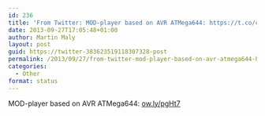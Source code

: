 ```yaml
---
id: 236
title: 'From Twitter: MOD-player based on AVR ATMega644: https://t.co/ced&#8230;'
date: 2013-09-27T17:05:48+01:00
author: Martin Maly
layout: post
guid: https://twitter-383623519118307328-post
permalink: /2013/09/27/from-twitter-mod-player-based-on-avr-atmega644-httpt-coced/
categories:
  - Other
format: status
---
```

MOD-player based on AVR ATMega644: [ow.ly/pgHt7](https://ow.ly/pgHt7)